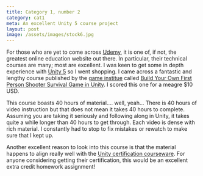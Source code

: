```yaml
---
title: Category 1, number 2
category: cat1
meta: An excellent Unity 5 course project
layout: post
image: /assets/images/stock6.jpg
---
```


For those who are yet to come across [Udemy](https://www.udemy.com/), it is one of, if not, the greatest online education website out there. In particular, their technical courses are many; most are excellent. I was keen to get some in depth experience with [Unity 5](https://unity3d.com/) so I went shopping. 
I came across a fantastic and lengthy course published by the [game institue](https://www.gameinstitute.com/) called [Build Your Own First Person Shooter Survival Game in Unity](https://www.udemy.com/build-your-own-first-person-shooter-survival-game-in-unity/). I scored this one for a meagre $10 USD.

This course boasts 40 hours of material.... well, yeah... There is 40 hours of video instruction but that does not mean it takes 40 hours to complete. Assuming you are taking it seriously and following along in Unity, it takes quite a while longer than 40 hours to get through. Each video is dense with rich material. I constantly had to stop to fix mistakes or rewatch to make sure that I kept up.

Another excellent reason to look into this course is that the material happens to align really well with the [Unity certification courseware](https://certification.unity.com/courseware). For anyone considering getting their certification, this would be an excellent extra credit homework assignment!
